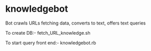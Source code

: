 # knowledgebot
Bot crawls URLs fetching data, converts to text, offers text queries

To create DB:-
	fetch_URL_knowledge.sh <URL>

To start query front end:-
	knowledgebot.rb 


